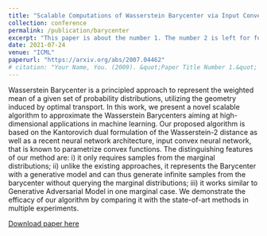 ```yaml
---
title: "Scalable Computations of Wasserstein Barycenter via Input Convex Neural Networks. "
collection: conference
permalink: /publication/barycenter
excerpt: "This paper is about the number 1. The number 2 is left for future work."
date: 2021-07-24
venue: "ICML"
paperurl: "https://arxiv.org/abs/2007.04462"
# citation: "Your Name, You. (2009). &quot;Paper Title Number 1.&quot; <i>Journal 1</i>. 1(1)."
---
```


Wasserstein Barycenter is a principled approach to represent the weighted mean of a given set of probability distributions, utilizing the geometry induced by optimal transport. In this work, we present a novel scalable algorithm to approximate the Wasserstein Barycenters aiming at high-dimensional applications in machine learning. Our proposed algorithm is based on the Kantorovich dual formulation of the Wasserstein-2 distance as well as a recent neural network architecture, input convex neural network, that is known to parametrize convex functions. The distinguishing features of our method are: i) it only requires samples from the marginal distributions; ii) unlike the existing approaches, it represents the Barycenter with a generative model and can thus generate infinite samples from the barycenter without querying the marginal distributions; iii) it works similar to Generative Adversarial Model in one marginal case. We demonstrate the efficacy of our algorithm by comparing it with the state-of-art methods in multiple experiments.

[Download paper here](https://arxiv.org/abs/2007.04462)

<!-- Recommended citation: Your Name, You. (2009). "Paper Title Number 1." <i>Journal 1</i>. 1(1). -->
